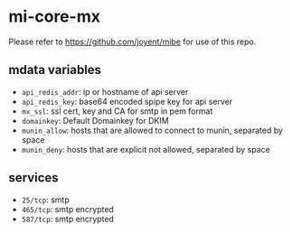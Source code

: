 mi-core-mx
==========

Please refer to https://github.com/joyent/mibe for use of this repo.

## mdata variables

- <code>api_redis_addr</code>: ip or hostname of api server
- <code>api_redis_key</code>: base64 encoded spipe key for api server
- <code>mx_ssl</code>: ssl cert, key and CA for smtp in pem format
- <code>domainkey</code>: Default Domainkey for DKIM
- `munin_allow`: hosts that are allowed to connect to munin, separated by space
- `munin_deny`: hosts that are explicit not allowed, separated by space

## services

- <code>25/tcp</code>: smtp
- <code>465/tcp</code>: smtp encrypted
- <code>587/tcp</code>: smtp encrypted

